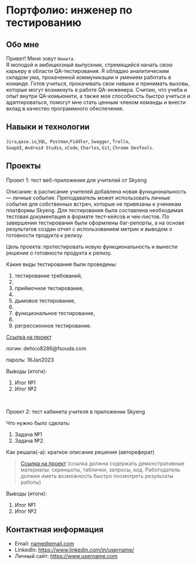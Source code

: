# Портфолио: инженер по тестированию

## Обо мне 

Привет! Меня зовут ``Никита``. <br>
Я молодой и амбициозный выпускник, стремящийся начать свою карьеру в области QA-тестирования. Я обладаю аналитическим складом ума, прокаченной коммуникации и умением работать в команде.  Готов учиться, прокачивать свои навыки и принимать вызовы, которые могут возникнуть в работе QA-инженера.  Считаю, что учеба и опыт внутри QA-комьюнити, а также моя способность быстро учиться и адаптироваться, помогут мне стать ценным членом команды и внести вклад в качество программного обеспечения.
<br>

## Навыки и технологии
``Jira``,``qase.io``,``SQL``,`` Postman``,``Fiddler``, ``Swagger``, ``Trello``, <br>
``SoapUI``, ``Android Studio``, ``xCode``, ``Charles``, ``Git``, ``Chrome DevTools``.




## Проекты

<p> Проект 1: тест веб-приложения для учителей от Skyeng</p>
<p>Описание: в расписание учителей добавлена новая функциональность — личные события. Преподаватель может использовать личные события для собственных встреч, которые не привязаны к ученикам платформы Skyeng. Для тестирования была составлена необходимая тестовая документация в формате тест-кейсов и чек-листов. По завершении тестирования были оформлены баг-репорты, а на основе результатов создан отчет с использованием метрик и выводом о готовности продукта к релизу.<p>
<p> Цель проекта: протестировать новую функциональность и вынести решение о готовности продукта к релизу.<p>
<p> Какие виды тестирования были проведены: <p>
 <ol>
  <li>тестирование требований,<li>
<li>приёмочное тестирование,<li>
<li>дымовое тестирование,<li>
<li>функциональное тестирование,<li>
<li>регрессионное тестирование.</li>
</ol>

 <a href="[https://www.notion.so/55b86b61c702433ea5f4b4e15fce1620]">Ссылка на проект</a>
 <p> логин: dehico8286@fsouda.com </p>
 <p> пароль: 16Jan2023 </p>
 
 <p>Выводы (итоги):<p>
<ol>
  <li>Итог №1</li>
  <li>Итог №2</li>
</ol>


<br> 

<p> Проект 2: тест кабинета учителя в приложении Skyeng</p>
<p>Что нужно было сделать:<p>
<ol>
  <li>Задача №1</li>
  <li>Задача №2.</li>
</ol>

<p>Как решала(-а): краткое описание решения (автореферат)<p>

>  <a href="https://fogen.notion.site/fogen/1-2-Web-REST-API-Postman-5f1700d11e1840b2a4e244b38cb0190f">Ссылка на проект</a>
  (ссылка должна содержать демонстративные материалы: скриншоты, таблички, запросы, код. Работодатель должен иметь возможность быстро посмотреть результаты работы)
 
 <p>Выводы (итоги):<p>
<ol>
  <li>Итог №1</li>
  <li>Итог №2</li>
</ol>



## Контактная информация
- Email: name@email.com
- LinkedIn: https://www.linkedin.com/in/username/
- Личный сайт: https://www.username.com
